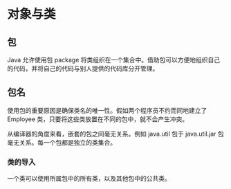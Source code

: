 # 对象与类

## 包

Java 允许使用包 package 将类组织在一个集合中。借助包可以方便地组织自己的代码，并将自己的代码与别人提供的代码库分开管理。

## 包名

使用包的重要原因是确保类名的唯一性。假如两个程序员不约而同地建立了 Employee 类，只要将这些类放置在不同的包中，就不会产生冲突。

从编译器的角度来看，嵌套的包之间毫无关系。例如 java.util 包于 java.util.jar 包毫无关系。每一个包都是独立的类集合。

### 类的导入

一个类可以使用所属包中的所有类，以及其他包中的公共类。
